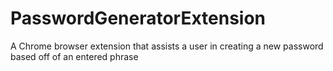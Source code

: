 # PasswordGeneratorExtension
A Chrome browser extension that assists a user in creating a new password based off of an entered phrase
